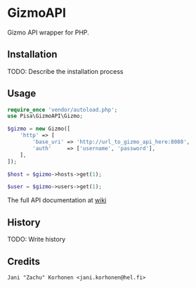 # GizmoAPI
Gizmo API wrapper for PHP.

## Installation
TODO: Describe the installation process

## Usage
```php
require_once 'vendor/autoload.php';
use Pisa\GizmoAPI\Gizmo;

$gizmo = new Gizmo([
    'http' => [
        'base_uri' => 'http://url_to_gizmo_api_here:8080',
        'auth'     => ['username', 'password'],
    ],
]);

$host = $gizmo->hosts->get(1);

$user = $gizmo->users->get(1);
```

The full API documentation at [wiki](/wikis/ApiIndex)

## History
TODO: Write history

## Credits
`Jani "Zachu" Korhonen <jani.korhonen@hel.fi>`